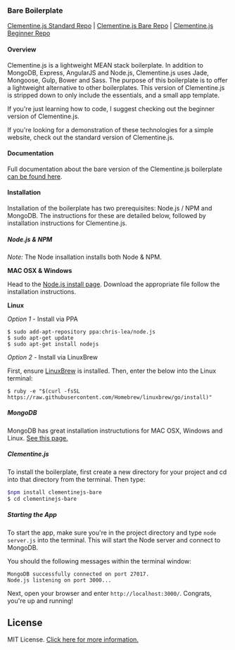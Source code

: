 ### Bare Boilerplate

[Clementine.js Standard Repo](https://github.com/johnstonbl01/clementinejs) | [Clementine.js Bare Repo](https://github.com/johnstonbl01/clementinejs-bare) | [Clementine.js Beginner Repo](https://github.com/johnstonbl01/clementinejs-beginner)

#### Overview

Clementine.js is a lightweight MEAN stack boilerplate. In addition to MongoDB, Express, AngularJS and Node.js, Clementine.js uses Jade, Mongoose, Gulp, Bower and Sass. The purpose of this boilerplate is to offer a lightweight alternative to other boilerplates. This version of Clementine.js is stripped down to only include the essentials, and a small app template.

If you're just learning how to code, I suggest checking out the beginner version of Clementine.js. 

If you're looking for a demonstration of these technologies for a simple website, check out the standard version of Clementine.js.

#### Documentation

Full documentation about the bare version of the Clementine.js boilerplate [can be found here](http://johnstonbl01.github.io/clementinejs). 

#### Installation

Installation of the boilerplate has two prerequisites: Node.js / NPM and MongoDB. The instructions for these are detailed below, followed by installation instructions for Clementine.js.

##### Node.js & NPM

_Note:_ The Node insallation installs both Node & NPM.

**MAC OSX & Windows**

Head to the [Node.js install page](https://nodejs.org/download/). Download the appropriate file follow the installation instructions.

**Linux**

_Option 1_ - Install via PPA
```
$ sudo add-apt-repository ppa:chris-lea/node.js
$ sudo apt-get update
$ sudo apt-get install nodejs
```

_Option 2_ - Install via LinuxBrew

First, ensure [LinuxBrew](http://brew.sh/linuxbrew/) is installed. Then, enter the below into the Linux terminal:
```
$ ruby -e "$(curl -fsSL https://raw.githubusercontent.com/Homebrew/linuxbrew/go/install)"
```

##### MongoDB

MongoDB has great installation instructutions for MAC OSX, Windows and Linux. [See this page.](http://docs.mongodb.org/manual/installation/)

##### Clementine.js

To install the boilerplate, first create a new directory for your project and cd into that directory from the terminal. Then type:

```bash
$npm install clementinejs-bare
$ cd clementinejs-bare
```

##### Starting the App

To start the app, make sure you're in the project directory and type `node server.js` into the terminal. This will start the Node server and connect to MongoDB.

You should the following messages within the terminal window:
```
MongoDB successfully connected on port 27017.
Node.js listening on port 3000...
```
Next, open your browser and enter `http://localhost:3000/`. Congrats, you're up and running!

## License

MIT License. [Click here for more information.](LICENSE.md)